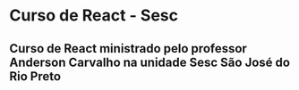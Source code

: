 # Curso de React - Sesc

## Curso de React ministrado pelo professor Anderson Carvalho na unidade Sesc São José do Rio Preto